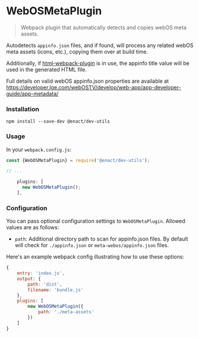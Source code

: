 # WebOSMetaPlugin

> Webpack plugin that automatically detects and copies webOS meta assets.

Autodetects `appinfo.json` files, and if found, will process any related webOS meta assets (icons, etc.), copying them over at build time.

Additionally, if [html-webpack-plugin](https://github.com/ampedandwired/html-webpack-plugin) is in use, the appinfo title value will be used in the 
generated HTML file.

Full details on valid webOS appinfo.json properties are available at https://developer.lge.com/webOSTV/develop/web-app/app-developer-guide/app-metadata/

### Installation

```
npm install --save-dev @enact/dev-utils
```

### Usage

In your `webpack.config.js`:

```js
const {WebOSMetaPlugin} = require('@enact/dev-utils');

// ...

    plugins: [
      new WebOSMetaPlugin();
    ],
```

### Configuration
You can pass optional configuration settings to `WebOSMetaPlugin`.
Allowed values are as follows:

- `path`: Additional directory path to scan for appinfo.json files. By default will check for `./appinfo.json` or `meta-webos/appinfo.json` files.

Here's an example webpack config illustrating how to use these options:
```javascript
{
	entry: 'index.js',
	output: {
		path: 'dist',
		filename: 'bundle.js'
	},
	plugins: [
		new WebOSMetaPlugin({
			path: './meta-assets'
		})
	]
}
```
